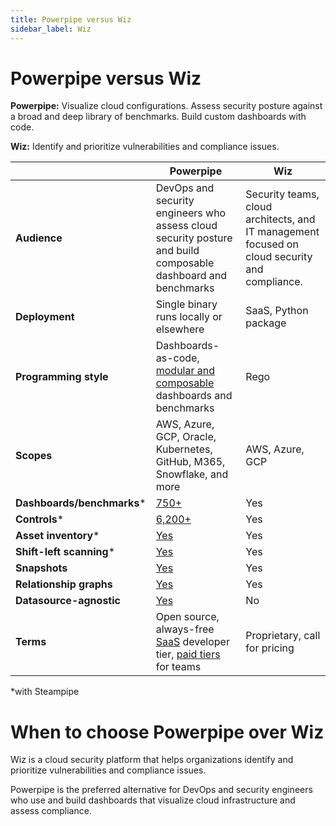 ```yaml
---
title: Powerpipe versus Wiz
sidebar_label: Wiz
---
```


# Powerpipe versus Wiz


**Powerpipe:** Visualize cloud configurations. Assess security posture against a broad and deep library of benchmarks. Build custom dashboards with code.


**Wiz:** Identify and prioritize vulnerabilities and compliance issues.



 | | **Powerpipe** | **Wiz** | 
| --- | --- | --- |
| **Audience** | DevOps and security engineers who assess cloud security posture and build composable dashboard and benchmarks | Security teams, cloud architects, and IT management focused on cloud security and compliance. |
| **Deployment** | Single binary runs locally or elsewhere | SaaS, Python package |
| **Programming style** | Dashboards-as-code, <a href="https://steampipe.io/blog/remixing-dashboards" target="_blank">modular and composable</a> dashboards and benchmarks | Rego |
| **Scopes** | AWS, Azure, GCP, Oracle, Kubernetes, GitHub, M365, Snowflake, and more | AWS, Azure, GCP |
| **Dashboards/benchmarks*** | <a href="https://hub.powerpipe.io" target="_blank">750+</a> | Yes |
| **Controls*** | <a href="https://hub.powerpipe.io" target="_blank">6,200+</a> | Yes |
| **Asset inventory*** | <a href="https://hub.powerpipe.io/" target="_blank">Yes</a> | Yes |
| **Shift-left scanning*** | <a href="https://hub.powerpipe.io/?categories=iac" target="_blank">Yes</a> | Yes |
| **Snapshots** | <a href="https://powerpipe.io/docs/run/snapshots/interactive-snapshots" target="_blank">Yes</a> | Yes |
| **Relationship graphs** | <a href="https://powerpipe.io/docs/powerpipe-hcl/graph#graph" target="_blank">Yes</a> | Yes |
| **Datasource-agnostic** | <a href="https://powerpipe.io/docs/run#selecting-a-database" target="_blank">Yes</a> | No |
| **Terms** | Open source, always-free <a href="http://pipes.turbot.com" target="_blank">SaaS</a> developer tier, <a href="https://turbot.com/pipes/pricing" target="_blank">paid tiers</a> for teams | Proprietary, call for pricing |

*with Steampipe

# When to choose Powerpipe over Wiz

Wiz is a cloud security platform that helps organizations identify and prioritize vulnerabilities and compliance issues.

  
Powerpipe is the preferred alternative for DevOps and security engineers who use and build dashboards that visualize cloud infrastructure and assess compliance.

